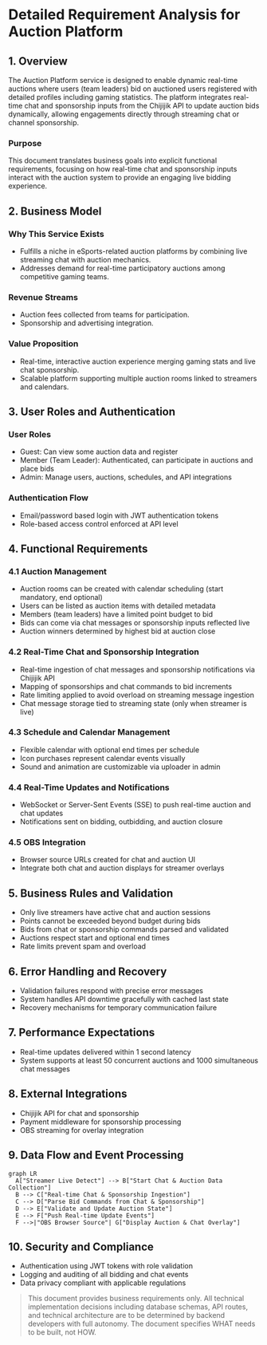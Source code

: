 # Detailed Requirement Analysis for Auction Platform

## 1. Overview
The Auction Platform service is designed to enable dynamic real-time auctions where users (team leaders) bid on auctioned users registered with detailed profiles including gaming statistics. The platform integrates real-time chat and sponsorship inputs from the Chijijik API to update auction bids dynamically, allowing engagements directly through streaming chat or channel sponsorship.

### Purpose
This document translates business goals into explicit functional requirements, focusing on how real-time chat and sponsorship inputs interact with the auction system to provide an engaging live bidding experience.

## 2. Business Model

### Why This Service Exists
- Fulfills a niche in eSports-related auction platforms by combining live streaming chat with auction mechanics.
- Addresses demand for real-time participatory auctions among competitive gaming teams.

### Revenue Streams
- Auction fees collected from teams for participation.
- Sponsorship and advertising integration.

### Value Proposition
- Real-time, interactive auction experience merging gaming stats and live chat sponsorship.
- Scalable platform supporting multiple auction rooms linked to streamers and calendars.

## 3. User Roles and Authentication

### User Roles
- Guest: Can view some auction data and register
- Member (Team Leader): Authenticated, can participate in auctions and place bids
- Admin: Manage users, auctions, schedules, and API integrations

### Authentication Flow
- Email/password based login with JWT authentication tokens
- Role-based access control enforced at API level

## 4. Functional Requirements

### 4.1 Auction Management
- Auction rooms can be created with calendar scheduling (start mandatory, end optional)
- Users can be listed as auction items with detailed metadata
- Members (team leaders) have a limited point budget to bid
- Bids can come via chat messages or sponsorship inputs reflected live
- Auction winners determined by highest bid at auction close

### 4.2 Real-Time Chat and Sponsorship Integration
- Real-time ingestion of chat messages and sponsorship notifications via Chijijik API
- Mapping of sponsorships and chat commands to bid increments
- Rate limiting applied to avoid overload on streaming message ingestion
- Chat message storage tied to streaming state (only when streamer is live)

### 4.3 Schedule and Calendar Management
- Flexible calendar with optional end times per schedule
- Icon purchases represent calendar events visually
- Sound and animation are customizable via uploader in admin

### 4.4 Real-Time Updates and Notifications
- WebSocket or Server-Sent Events (SSE) to push real-time auction and chat updates
- Notifications sent on bidding, outbidding, and auction closure

### 4.5 OBS Integration
- Browser source URLs created for chat and auction UI
- Integrate both chat and auction displays for streamer overlays

## 5. Business Rules and Validation
- Only live streamers have active chat and auction sessions
- Points cannot be exceeded beyond budget during bids
- Bids from chat or sponsorship commands parsed and validated
- Auctions respect start and optional end times
- Rate limits prevent spam and overload

## 6. Error Handling and Recovery
- Validation failures respond with precise error messages
- System handles API downtime gracefully with cached last state
- Recovery mechanisms for temporary communication failure

## 7. Performance Expectations
- Real-time updates delivered within 1 second latency
- System supports at least 50 concurrent auctions and 1000 simultaneous chat messages

## 8. External Integrations
- Chijijik API for chat and sponsorship
- Payment middleware for sponsorship processing
- OBS streaming for overlay integration

## 9. Data Flow and Event Processing
```mermaid
graph LR
  A["Streamer Live Detect"] --> B["Start Chat & Auction Data Collection"]
  B --> C["Real-time Chat & Sponsorship Ingestion"]
  C --> D["Parse Bid Commands from Chat & Sponsorship"]
  D --> E["Validate and Update Auction State"]
  E --> F["Push Real-time Update Events"]
  F -->|"OBS Browser Source"| G["Display Auction & Chat Overlay"]
```

## 10. Security and Compliance
- Authentication using JWT tokens with role validation
- Logging and auditing of all bidding and chat events
- Data privacy compliant with applicable regulations

> This document provides business requirements only. All technical implementation decisions including database schemas, API routes, and technical architecture are to be determined by backend developers with full autonomy. The document specifies WHAT needs to be built, not HOW.
